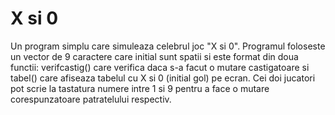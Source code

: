 # X si 0
Un program simplu care simuleaza celebrul joc "X si 0".
Programul foloseste un vector de 9 caractere care initial sunt spatii si este format din doua functii: verifcastig() care verifica daca s-a facut o mutare castigatoare si tabel() care afiseaza tabelul cu X si 0 (initial gol) pe ecran. Cei doi jucatori pot scrie la tastatura numere intre 1 si 9 pentru a face o mutare corespunzatoare patratelului respectiv.
